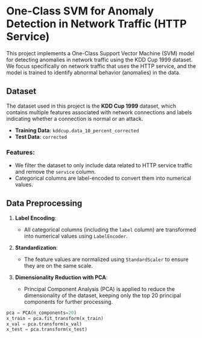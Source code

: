 # One-Class SVM for Anomaly Detection in Network Traffic (HTTP Service)

This project implements a One-Class Support Vector Machine (SVM) model for detecting anomalies in network traffic using the KDD Cup 1999 dataset. We focus specifically on network traffic that uses the HTTP service, and the model is trained to identify abnormal behavior (anomalies) in the data.

## Dataset
The dataset used in this project is the **KDD Cup 1999** dataset, which contains multiple features associated with network connections and labels indicating whether a connection is normal or an attack.

- **Training Data**: `kddcup.data_10_percent_corrected`
- **Test Data**: `corrected`

### Features:
- We filter the dataset to only include data related to HTTP service traffic and remove the `service` column.
- Categorical columns are label-encoded to convert them into numerical values.

## Data Preprocessing
1. **Label Encoding**: 
   - All categorical columns (including the `label` column) are transformed into numerical values using `LabelEncoder`.

2. **Standardization**:
   - The feature values are normalized using `StandardScaler` to ensure they are on the same scale.

3. **Dimensionality Reduction with PCA**:
   - Principal Component Analysis (PCA) is applied to reduce the dimensionality of the dataset, keeping only the top 20 principal components for further processing.

```python
pca = PCA(n_components=20)
x_train = pca.fit_transform(x_train)
x_val = pca.transform(x_val)
x_test = pca.transform(x_test)
